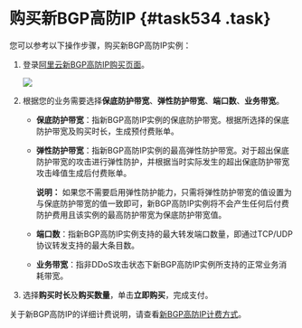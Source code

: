 # 购买新BGP高防IP {#task534 .task}

您可以参考以下操作步骤，购买新BGP高防IP实例：

1.  登录[阿里云新BGP高防IP购买页面](https://common-buy.aliyun.com/?commodityCode=ddoscoo#/buy)。 

    ![](http://static-aliyun-doc.oss-cn-hangzhou.aliyuncs.com/assets/img/79682/154710515736636_zh-CN.png)

2.  根据您的业务需要选择**保底防护带宽**、**弹性防护带宽**、**端口数**、**业务带宽**。 
    -   **保底防护带宽**：指新BGP高防IP实例的保底防护带宽。根据所选择的保底防护带宽及购买时长，生成预付费账单。
    -   **弹性防护带宽**：指新BGP高防IP实例的最高弹性防护带宽。对于超出保底防护带宽的攻击进行弹性防护，并根据当时实际发生的超出保底防护带宽攻击峰值生成后付费账单。

        **说明：** 如果您不需要启用弹性防护能力，只需将弹性防护带宽的值设置为与保底防护带宽的值一致即可，新BGP高防IP实例将不会产生任何后付费防护费用且该实例的最高防护带宽为保底防护带宽值。

    -   **端口数**：指新BGP高防IP实例支持的最大转发端口数量，即通过TCP/UDP协议转发支持的最大条目数。
    -   **业务带宽**：指非DDoS攻击状态下新BGP高防IP实例所支持的正常业务消耗带宽。
3.  选择**购买时长**及**购买数量**，单击**立即购买**，完成支付。 

关于新BGP高防IP的详细计费说明，请查看[新BGP高防IP计费方式](cn.zh-CN/新BGP高防IP/产品定价/新BGP高防IP计费方式.md#)。

